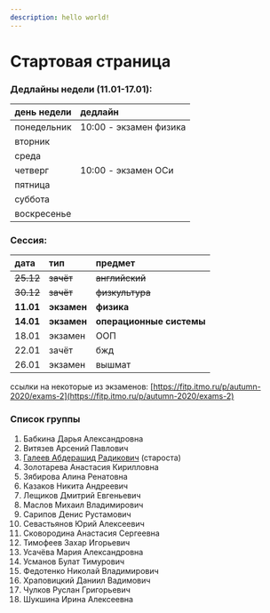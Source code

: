 ```yaml
---
description: hello world!
---
```


# Стартовая страница

### Дедлайны недели \(11.01-17.01\):

| день недели | дедлайн |
| :--- | :--- |
| понедельник | 10:00 - экзамен физика |
| вторник |  |
| среда |  |
| четверг | 10:00 - экзамен ОСи |
| пятница |  |
| суббота |  |
| воскресенье |  |

### Сессия:

| дата | тип | предмет |
| :--- | :--- | :--- |
| ~~25.12~~ | ~~зачёт~~ | ~~английский~~ |
| ~~30.12~~ | ~~зачёт~~ | ~~физкультура~~ |
| **11.01** | **экзамен** | **физика** |
| **14.01** | **экзамен** | **операционные системы** |
| 18.01 | экзамен | ООП |
| 22.01 | зачёт | бжд |
| 26.01 | экзамен | вышмат |

ссылки на некоторые из экзаменов: [https://fitp.itmo.ru/p/autumn-2020/exams-2](https://fitp.itmo.ru/p/autumn-2020/exams-2)

### Список группы

1. Бабкина Дарья Александровна 
2. Витязев Арсений Павлович 
3. [Галеев Абдерашид Радикович](https://vk.com/grashid) \(староста\) 
4. Золотарева Анастасия Кирилловна 
5. Зябирова Алина Ренатовна 
6. Казаков Никита Андреевич 
7. Лещиков Дмитрий Евгеньевич 
8. Маслов Михаил Владимирович  
9. Сарипов Денис Рустамович 
10. Севастьянов Юрий Алексеевич
11. Сковородина Анастасия Сергеевна
12. Тимофеев Захар Игорьевич 
13. Усачёва Мария Александровна 
14. Усманов Булат Тимурович 
15. Федотенко Николай Владимирович 
16. Храповицкий Даниил Вадимович 
17. Чулков Руслан Григорьевич 
18. Шукшина Ирина Алексеевна

